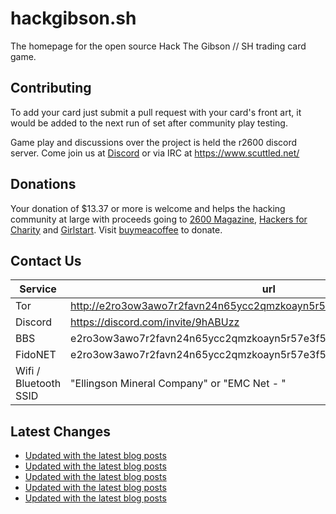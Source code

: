 # hackgibson.sh
The homepage for the open source Hack The Gibson // SH trading card game.


## Contributing

To add your card just submit a pull request with your card's front art, it would be added to the next run of set after community play testing.

Game play and discussions over the project is held the r2600 discord server. Come join us at [Discord](https://discord.com/invite/9hABUzz) or via IRC at https://www.scuttled.net/


## Donations

Your donation of $13.37 or more is welcome and helps the hacking community at large with proceeds going to [2600 Magazine](https://2600.com/), [Hackers for Charity](https://hackersforcharity.org) and [Girlstart](https://girlstart.org).  Visit [buymeacoffee](https://www.buymeacoffee.com/hackgibson.sh) to donate.


## Contact Us

Service | url
-|-
Tor | http://e2ro3ow3awo7r2favn24n65ycc2qmzkoayn5r57e3f56nvjwdcgg32ad.onion
Discord | https://discord.com/invite/9hABUzz
BBS | e2ro3ow3awo7r2favn24n65ycc2qmzkoayn5r57e3f56nvjwdcgg32ad.onion:23
FidoNET | e2ro3ow3awo7r2favn24n65ycc2qmzkoayn5r57e3f56nvjwdcgg32ad.onion:24554
Wifi / Bluetooth SSID | "Ellingson Mineral Company" or "EMC Net - <fidonet address>"

## Latest Changes
<!-- BLOG-POST-LIST:START -->
- [Updated with the latest blog posts](https://github.com/DFW2600/hackgibson.sh/commit/ab008fa5a43cc6754c852f65df9c2e457f2f0edb)
- [Updated with the latest blog posts](https://github.com/DFW2600/hackgibson.sh/commit/b8b11f140a691448f269a9da3bdc186b69612f98)
- [Updated with the latest blog posts](https://github.com/DFW2600/hackgibson.sh/commit/821348520f5073b1a076444318010103b4295b71)
- [Updated with the latest blog posts](https://github.com/DFW2600/hackgibson.sh/commit/05839247e5c07225d511568c53c8a6e1635df45d)
- [Updated with the latest blog posts](https://github.com/DFW2600/hackgibson.sh/commit/e70e76405dcf4e7ee89062297ae97f7d0afa6717)
<!-- BLOG-POST-LIST:END -->
